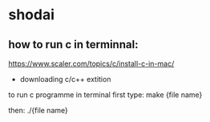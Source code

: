 # shodai

## how to run c in terminnal:
https://www.scaler.com/topics/c/install-c-in-mac/

* downloading c/c++ extition

to run c programme 
in terminal
first type:
make {file name}

then:
./{file name}